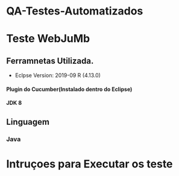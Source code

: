 # QA-Testes-Automatizados




# Teste WebJuMb


## Ferramnetas Utilizada.

 - Eclpse Version: 2019-09 R (4.13.0)
#### Plugin do Cucumber(Instalado dentro do Eclipse)
#### JDK 8


## Linguagem 

### Java


# Intruçoes para Executar os teste

